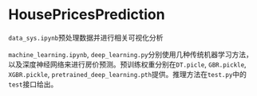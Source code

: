 # HousePricesPrediction

`data_sys.ipynb`预处理数据并进行相关可视化分析

`machine_learning.ipynb`, `deep_learning.py`分别使用几种传统机器学习方法，以及深度神经网络来进行房价预测。预训练权重分别在`DT.picle`, `GBR.pickle`, `XGBR.pickle`, `pretrained_deep_learning.pth`提供。推理方法在`test.py`中的`test`接口给出。
